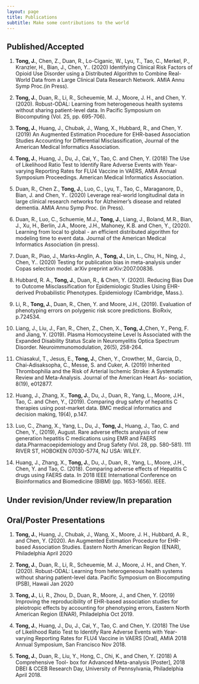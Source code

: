 ```yaml
---
layout: page
title: Publications
subtitle: Make some contributions to the world
---
```


Published/Accepted
-----------

1. **Tong, J.**, Chen, Z., Duan, R., Lo-Ciganic, W., Lyu, T., Tao, C., Merkel, P., Kranzler, H., Bian, J., Chen, Y.. (2020) Identifying Clinical Risk Factors of Opioid Use Disorder using a Distributed Algorithm to Combine Real-World Data from a Large Clinical Data Research Network. AMIA Annu Symp Proc.(in Press).

2. **Tong, J.**, Duan, R., Li, R., Scheuemie, M. J., Moore, J. H., and Chen, Y. (2020). Robust-ODAL: Learning from heterogeneous health systems without sharing patient-level data. In Pacific Symposium on Biocomputing (Vol. 25, pp. 695-706).

3. **Tong, J.**, Huang, J., Chubak, J., Wang, X., Hubbard, R., and Chen, Y. (2019) An Augmented Estimation Procedure for EHR-based Association Studies Accounting for Differential Misclassification, Journal of the American Medical Informatics Association.

4. **Tong, J.**, Huang, J., Du, J., Cai, Y., Tao, C. and Chen, Y. (2018) The Use of Likelihood Ratio Test to Identify Rare Adverse Events with Year-varying Reporting Rates for FLU4 Vaccine in VAERS, AMIA Annual Symposium Proceedings. American Medical Informatics Association.

5. Duan, R., Chen Z., **Tong, J.**, Luo, C., Lyu, T., Tao, C., Maraganore, D., Bian, J.  and Chen, Y.. (2020) Leverage real-world longitudinal data in large clinical research networks for Alzheimer’s disease and related dementia.  AMIA Annu Symp Proc. (in Press).

6. Duan, R., Luo, C., Schuemie, M.J., **Tong, J.**, Liang, J., Boland, M.R., Bian, J., Xu, H., Berlin, J.A., Moore, J.H., Mahoney, K.B. and Chen, Y., (2020). Learning from local to global - an efficient distributed algorithm for modeling time to event data. Journal of the American Medical Informatics Association (in press).

8. Duan, R., Piao, J., Marks-Anglin, A., **Tong, J.**, Lin, L., Chu, H., Ning, J., Chen, Y.. (2020) Testing for publication bias in meta-analysis under Copas selection model. arXiv preprint arXiv:2007.00836. 

7. Hubbard, R. A., **Tong, J.**, Duan, R., & Chen, Y. (2020). Reducing Bias Due to Outcome Misclassification for Epidemiologic Studies Using EHR-derived Probabilistic Phenotypes. Epidemiology (Cambridge, Mass.).

8. Li, R., **Tong, J.**, Duan, R., Chen, Y. and Moore, J.H., (2019). Evaluation of phenotyping errors on polygenic risk score predictions. BioRxiv, p.724534.

9. Liang, J., Liu, J., Fan, R., Chen, Z., Chen, X., **Tong, J.**,Chen, Y., Peng, F. and Jiang, Y. (2019). Plasma Homocysteine Level Is Associated with the Expanded Disability Status Scale in Neuromyelitis Optica Spectrum Disorder. Neuroimmunomodulation, 26(5), 258-264.

10. Chiasakul, T., Jesus, E., **Tong, J.**, Chen, Y., Crowther, M., Garcia, D., Chai-Adisaksopha, C., Messe, S. and Cuker, A. (2019) Inherited Thrombophilia and the Risk of Arterial Ischemic Stroke: A Systematic Review and Meta-Analysis. Journal of the American Heart As- sociation, 8(19), e012877.

11. Huang, J., Zhang, X., **Tong, J.**, Du, J., Duan, R., Yang, L., Moore, J.H., Tao, C. and Chen, Y., (2019). Comparing drug safety of hepatitis C therapies using post-market data. BMC medical informatics and decision making, 19(4), p.147.

12. Luo, C., Zhang, X., Yang, L., Du, J., **Tong, J.**, Huang, J., Tao, C. and Chen, Y., (2019), August. Rare adverse effects analysis of new generation hepatitis C medications using EMR and FAERS data.Pharmacoepidemiology and Drug Safety (Vol. 28, pp. 580-581). 111 RIVER ST, HOBOKEN 07030-5774, NJ USA: WILEY.

13. Huang, J., Zhang, X., **Tong, J.**, Du, J., Duan, R., Yang, L., Moore, J.H., Chen, Y. and Tao, C. (2018). Comparing adverse effects of Hepatitis C drugs using FAERS data. In 2018 IEEE International Conference on Bioinformatics and Biomedicine (BIBM) (pp. 1653-1656). IEEE.

Under revision/Under review/In preparation
-----------



Oral/Poster Presentations
-----------
1. **Tong, J.**, Huang, J., Chubak, J., Wang, X., Moore, J. H., Hubbard, A. R., and Chen, Y. (2020). An Augmented Estimation Procedure for EHR-based Association Studies. Eastern North American Region (ENAR), Philadelphia April 2020

1. **Tong, J.**, Duan, R., Li, R., Scheuemie, M. J., Moore, J. H., and Chen, Y. (2020). Robust-ODAL: Learning from heterogeneous health systems without sharing patient-level data. Pacific Symposium on Biocomputing (PSB), Hawaii Jan 2020

2. **Tong, J.**, Li, R., Zhou, D., Duan, R., Moore, J., and Chen, Y. (2019) Improving the reproducibility of EHR-based association studies for pleiotropic effects by accounting for phenotyping errors, Eastern North American Region (ENAR), Philadelphia Oct 2019.

3. **Tong, J.**, Huang, J., Du, J., Cai, Y., Tao, C. and Chen, Y. (2018) The Use of Likelihood Ratio Test to Identify Rare Adverse Events with Year-varying Reporting Rates for FLU4 Vaccine in VAERS [Oral], AMIA 2018 Annual Symposium, San Francisco Nov 2018.

4. **Tong, J.**, Duan, R., Liu, Y., Hong, C., Chi, K., and Chen, Y. (2018) A Comprehensive Tool- box for Advanced Meta-analysis [Poster], 2018 DBEI & CCEB Research Day, University of Pennsylvania, Philadelphia April 2018.

